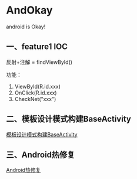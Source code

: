 # AndOkay
android is Okay!

## 一、feature1 IOC

反射+注解 = findViewById()

功能：
1. ViewById(R.id.xxx)
2. OnClick(R.id.xxx)
3. CheckNet("xxx")

## 二、模板设计模式构建BaseActivity

[模板设计模式构建BaseActivity](./base_activity.md)

## 三、Android热修复
[Android热修复](./hot_load.md)

